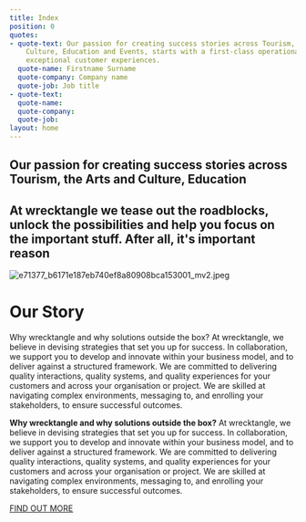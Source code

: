```yaml
---
title: Index
position: 0
quotes:
- quote-text: Our passion for creating success stories across Tourism, the Arts and
    Culture, Education and Events, starts with a first-class operational model and
    exceptional customer experiences.
  quote-name: Firstname Surname
  quote-company: Company name
  quote-job: Job title
- quote-text: 
  quote-name: 
  quote-company: 
  quote-job: 
layout: home
---
```


## **Our passion for creating success stories across Tourism, the Arts and Culture, Education**

## At wrecktangle we tease out the roadblocks, unlock the possibilities and help you focus on the important stuff. After all, it's important reason

![e71377_b6171e187eb740ef8a80908bca153001_mv2.jpeg](/uploads/e71377_b6171e187eb740ef8a80908bca153001_mv2.jpeg)

# Our Story

Why wrecktangle and why solutions
outside the box?
At wrecktangle, we believe in devising strategies that set you up for success. In collaboration, we support you to develop and innovate within your business model, and to deliver against a structured framework.
We are committed to delivering quality interactions, quality systems, and quality experiences for your customers and across your organisation or project. We are skilled at navigating complex environments, messaging to, and enrolling your stakeholders, to ensure successful outcomes.

**Why wrecktangle and why solutions outside the box?**
At wrecktangle, we believe in devising strategies that set you up for success. In collaboration, we support you to develop and innovate within your business model, and to deliver against a structured framework.
We are committed to delivering quality interactions, quality systems, and quality experiences for your customers and across your organisation or project. We are skilled at navigating complex environments, messaging to, and enrolling your stakeholders, to ensure successful outcomes.

[FIND OUT MORE](http://google.com)